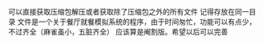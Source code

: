 可以直接获取压缩包解压或者获取除了压缩包之外的所有文件 记得存放在同一目录
文件是一个关于餐厅就餐模拟系统的程序，由于时间匆忙，功能可以有点少，不过齐全（麻雀虽小，五脏齐全）
应该算是阉割版。希望以后可以完善

